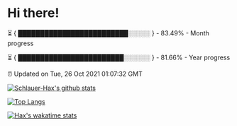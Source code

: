 # Hi there!

⏳ { █████████████████████████░░░░░ } - 83.49% - Month progress

⏳ { ████████████████████████░░░░░░ } - 81.66% - Year progress

⏰ Updated on Tue, 26 Oct 2021 01:07:32 GMT


[![Schlauer-Hax's github stats](https://github-readme-stats.vercel.app/api?username=Schlauer-Hax&show_icons=true&theme=dark&count_private=true)](https://github.com/Schlauer-Hax)


[![Top Langs](https://github-readme-stats.vercel.app/api/top-langs/?username=Schlauer-Hax&layout=compact&theme=dark)](https://github.com/Schlauer-Hax?tab=repositories)


[![Hax's wakatime stats](https://github-readme-stats.vercel.app/api/wakatime?username=Hax&theme=dark)](https://wakatime.com/@Hax)

